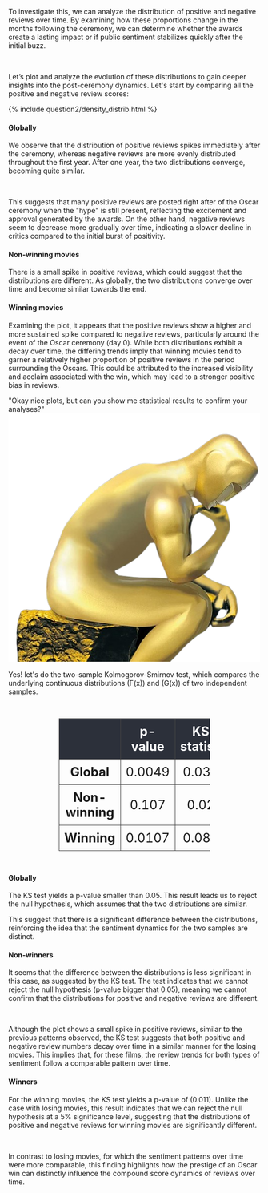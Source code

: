 To investigate this, we can analyze the distribution of positive and negative reviews over time. By examining how these proportions change in the months following the ceremony, we can determine whether the awards create a lasting impact or if public sentiment stabilizes quickly after the initial buzz.

<br>

Let’s plot and analyze the evolution of these distributions to gain deeper insights into the post-ceremony dynamics. Let's start by comparing all the positive and negative review scores:

<div class="plot-container">
  {% include question2/density_distrib.html %}
</div>

<h4> Globally </h4>

We observe that the distribution of positive reviews spikes immediately after the ceremony, whereas negative reviews are more evenly distributed throughout the first year. After one year, the two distributions converge, becoming quite similar.

<br>

This suggests that many positive reviews are posted right after of the Oscar ceremony when the "hype" is still present, reflecting the excitement and approval generated by the awards. On the other hand, negative reviews seem to decrease more gradually over time, indicating a slower decline in critics compared to the initial burst of positivity.

<h4> Non-winning movies </h4>

There is a small spike in positive reviews, which could suggest that the distributions are different. As globally, the two distributions converge over time and become similar towards the end.

<h4> Winning movies </h4>

Examining the plot, it appears that the positive reviews show a higher and more sustained spike compared to negative reviews, particularly around the event of the Oscar ceremony (day 0). While both distributions exhibit a decay over time, the differing trends imply that winning movies tend to garner a relatively higher proportion of positive reviews in the period surrounding the Oscars. This could be attributed to the increased visibility and acclaim associated with the win, which may lead to a stronger positive bias in reviews.


<div class="quote-container">
    <div class="quote-bubble">
        "Okay nice plots, but can you show me statistical results to confirm your analyses?"
        <div class="quote-tail"></div>
    </div>
    <img src="assets/img/person.png" alt="Person saying the quote" class="quote-image">
</div>

Yes! let's do the two-sample Kolmogorov-Smirnov test, which compares the underlying continuous distributions \(F(x)\) and \(G(x)\) of two independent samples.

<div style="display: flex; justify-content: center; margin: 20px 0;">
  <table style="
    border-collapse: collapse; 
    width: 60%; 
    text-align: center;
    font-size: 25px;">
    <thead>
      <tr style="background-color: #2C303A; color: #FFFFFF;">
        <th style="border: 1px solid #444; padding: 10px;"> </th>
        <th style="border: 1px solid #444; padding: 10px;">p-value</th>
        <th style="border: 1px solid #444; padding: 10px;">KS-statistic</th>
      </tr>
    </thead>
    <tbody>
      <tr>
        <th style="border: 1px solid #444; padding: 10px;">Global</th>
        <td style="border: 1px solid #444; padding: 10px;">0.0049</td>
        <td style="border: 1px solid #444; padding: 10px;">0.0367</td>
      </tr>
      <tr>
        <th style="border: 1px solid #444; padding: 10px;">Non-winning</th>
        <td style="border: 1px solid #444; padding: 10px;">0.107</td>
        <td style="border: 1px solid #444; padding: 10px;">0.028</td>
      </tr>
      <tr>
        <th style="border: 1px solid #444; padding: 10px;">Winning</th>
        <td style="border: 1px solid #444; padding: 10px;">0.0107</td>
        <td style="border: 1px solid #444; padding: 10px;">0.0827</td>
      </tr>
    </tbody>
  </table>
</div>

<h4> Globally </h4>
The KS test yields a p-value smaller than 0.05. This result leads us to reject the null hypothesis, which assumes that the two distributions are similar.

<br>

This suggest that there is a significant difference between the distributions, reinforcing the idea that the sentiment dynamics for the two samples are distinct.

<h4> Non-winners </h4>

It seems that the difference between the distributions is less significant in this case, as suggested by the KS test. The test indicates that we cannot reject the null hypothesis (p-value bigger that 0.05), meaning we cannot confirm that the distributions for positive and negative reviews are different.

<br>

Although the plot shows a small spike in positive reviews, similar to the previous patterns observed, the KS test suggests that both positive and negative review numbers decay over time in a similar manner for the losing movies. This implies that, for these films, the review trends for both types of sentiment follow a comparable pattern over time.

<h4> Winners </h4>

For the winning movies, the KS test yields a p-value of \(0.011\). Unlike the case with losing movies, this result indicates that we can reject the null hypothesis at a 5% significance level, suggesting that the distributions of positive and negative reviews for winning movies are significantly different.

<br>

In contrast to losing movies, for which the sentiment patterns over time were more comparable, this finding highlights how the prestige of an Oscar win can distinctly influence the compound score dynamics of reviews over time.